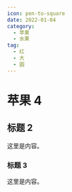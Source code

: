 ```yaml
---
icon: pen-to-square
date: 2022-01-04
category:
  - 苹果
  - 水果
tag:
  - 红
  - 大
  - 圆
---
```


# 苹果 4
<!-- more -->
## 标题 2

这里是内容。

### 标题 3

这里是内容。

